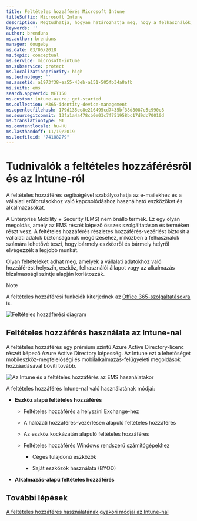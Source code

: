 ```yaml
---
title: Feltételes hozzáférés Microsoft Intune
titleSuffix: Microsoft Intune
description: Megtudhatja, hogyan határozhatja meg, hogy a felhasználók, eszközök és alkalmazások milyen feltételekkel férhetnek hozzá a vállalati erőforrásokhoz Microsoft Intuneban.
keywords: ''
author: brenduns
ms.author: brenduns
manager: dougeby
ms.date: 03/06/2018
ms.topic: conceptual
ms.service: microsoft-intune
ms.subservice: protect
ms.localizationpriority: high
ms.technology: ''
ms.assetid: a1973f38-ea55-43eb-a151-505fb34a8afb
ms.suite: ems
search.appverid: MET150
ms.custom: intune-azure; get-started
ms.collection: M365-identity-device-management
ms.openlocfilehash: 179d135ee8e216495cd7435bf38d8087e5c990e8
ms.sourcegitcommit: 13fa1a4a478cb0e03c7f751958bc17d9dc70010d
ms.translationtype: MT
ms.contentlocale: hu-HU
ms.lasthandoff: 11/19/2019
ms.locfileid: "74188279"
---
```

# <a name="learn-about-conditional-access-and-intune"></a>Tudnivalók a feltételes hozzáférésről és az Intune-ról

A feltételes hozzáférés segítségével szabályozhatja az e-mailekhez és a vállalati erőforrásokhoz való kapcsolódáshoz használható eszközöket és alkalmazásokat. 

A Enterprise Mobility + Security (EMS) nem önálló termék. Ez egy olyan megoldás, amely az EMS részét képező összes szolgáltatáson és terméken részt vesz. A feltételes hozzáférés részletes hozzáférés-vezérlést biztosít a vállalati adatok biztonságának megőrzéséhez, miközben a felhasználók számára lehetővé teszi, hogy bármely eszközről és bármely helyről elvégezzék a legjobb munkát.

Olyan feltételeket adhat meg, amelyek a vállalati adatokhoz való hozzáférést helyszín, eszköz, felhasználói állapot vagy az alkalmazás bizalmassági szintje alapján korlátozzák.

> [!NOTE]
> A feltételes hozzáférési funkciók kiterjednek az [Office 365-szolgáltatásokra](https://docs.microsoft.com/office365/enterprise/office-365-client-support-conditional-access) is.

![Feltételes hozzáférési diagram](./media/conditional-access/ca-diagram-1.png)

## <a name="use-conditional-access-with-intune"></a>Feltételes hozzáférés használata az Intune-nal

A feltételes hozzáférés egy prémium szintű Azure Active Directory-licenc részét képező Azure Active Directory képesség. Az Intune ezt a lehetőséget mobileszköz-megfelelőségi és mobilalkalmazás-felügyeleti megoldások hozzáadásával bővíti tovább. 

![Az Intune és a feltételes hozzáférés az EMS használatakor](./media/conditional-access/intune-with-ca-1.png)

A feltételes hozzáférés Intune-nal való használatának módjai:

- **Eszköz alapú feltételes hozzáférés**

  - Feltételes hozzáférés a helyszíni Exchange-hez

  - A hálózati hozzáférés-vezérlésen alapuló feltételes hozzáférés

  - Az eszköz kockázatán alapuló feltételes hozzáférés

  - Feltételes hozzáférés Windows rendszerű számítógépekhez

    - Céges tulajdonú eszközök

    - Saját eszközök használata (BYOD)

- **Alkalmazás-alapú feltételes hozzáférés**

## <a name="next-steps"></a>További lépések

[A feltételes hozzáférés használatának gyakori módjai az Intune-nal](conditional-access-intune-common-ways-use.md)
